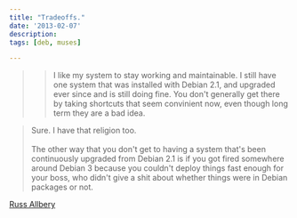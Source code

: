 ```yaml
---
title: "Tradeoffs."
date: '2013-02-07'
description:
tags: [deb, muses]

---
```


> > I like my system to stay working and maintainable.  I still have one
> > system that was installed with Debian 2.1, and upgraded ever since and
> > is still doing fine.  You don't generally get there by taking shortcuts
> >  that seem convinient now, even though long term they are a bad idea.

> Sure.  I have that religion too.
> <br><br>
> The other way that you don't get to having a system that's been
> continuously upgraded from Debian 2.1 is if you got fired somewhere around
> Debian 3 because you couldn't deploy things fast enough for your boss, who
> didn't give a shit about whether things were in Debian packages or not.

[Russ Allbery](http://lists.debian.org/debian-devel/2013/02/msg00016.html)
